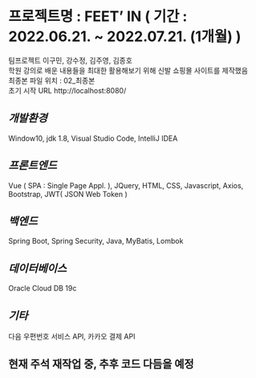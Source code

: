 # 프로젝트명 : FEET’ IN ( 기간 : 2022.06.21. ~ 2022.07.21. (1개월) )
팀프로젝트 이구민, 강수정, 김주영, 김종호
<br>학원 강의로 배운 내용들을 최대한 활용해보기 위해 신발 쇼핑몰 사이트를 제작했음
<br>최종본 파일 위치 : 02_최종본
<br>초기 시작 URL http://localhost:8080/

## _개발환경_
Window10, jdk 1.8, Visual Studio Code, IntelliJ IDEA

## _프론트엔드_
Vue ( SPA : Single Page Appl. ), JQuery, HTML, CSS, Javascript, Axios, Bootstrap, JWT( JSON Web Token )

## _백엔드_
Spring Boot, Spring Security, Java, MyBatis, Lombok

## _데이터베이스_
Oracle Cloud DB 19c

## _기타_
다음 우편번호 서비스 API, 카카오 결제 API

## __현재 주석 재작업 중, 추후 코드 다듬을 예정__
